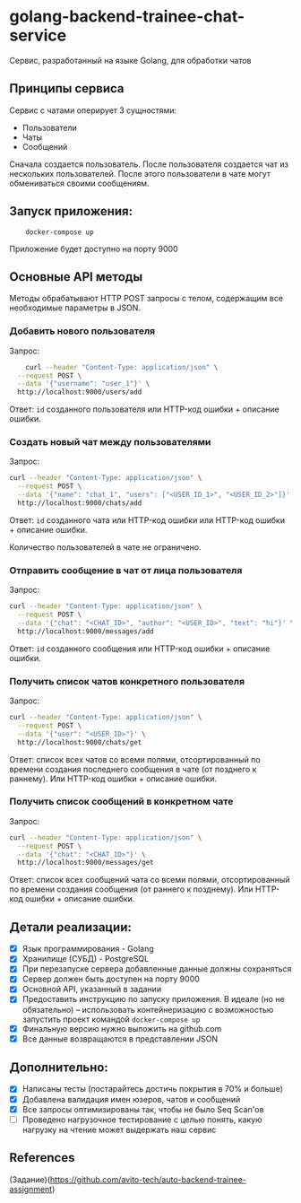 # golang-backend-trainee-chat-service

Сервис, разработанный на языке Golang, для обработки чатов

## Принципы сервиса

Сервис с чатами оперирует 3 сущностями:
- Пользователи
- Чаты
- Сообщений

Сначала создается пользователь. 
После пользователя создается чат из нескольких пользователей.
После этого пользователи в чате могут обмениваться своими сообщениям.

## Запуск приложения:

```
	docker-compose up
```

Приложение будет доступно на порту 9000

## Основные API методы

Методы обрабатывают HTTP POST запросы c телом, содержащим все необходимые параметры в JSON.

### Добавить нового пользователя

Запрос:

```bash
	curl --header "Content-Type: application/json" \
  --request POST \
  --data '{"username": "user_1"}' \
  http://localhost:9000/users/add
```

Ответ: `id` созданного пользователя или HTTP-код ошибки + описание ошибки.

### Создать новый чат между пользователями

Запрос:

```bash
curl --header "Content-Type: application/json" \
  --request POST \
  --data '{"name": "chat_1", "users": ["<USER_ID_1>", "<USER_ID_2>"]}' \
  http://localhost:9000/chats/add
```

Ответ: `id` созданного чата или HTTP-код ошибки или HTTP-код ошибки + описание ошибки.

Количество пользователей в чате не ограничено.

### Отправить сообщение в чат от лица пользователя

Запрос:

```bash
curl --header "Content-Type: application/json" \
  --request POST \
  --data '{"chat": "<CHAT_ID>", "author": "<USER_ID>", "text": "hi"}' \
  http://localhost:9000/messages/add
```

Ответ: `id` созданного сообщения или HTTP-код ошибки + описание ошибки.

### Получить список чатов конкретного пользователя

Запрос:

```bash
curl --header "Content-Type: application/json" \
  --request POST \
  --data '{"user": "<USER_ID>"}' \
  http://localhost:9000/chats/get
```

Ответ: cписок всех чатов со всеми полями, отсортированный по времени создания последнего сообщения в чате (от позднего к раннему). Или HTTP-код ошибки + описание ошибки.

### Получить список сообщений в конкретном чате

Запрос:

```bash
curl --header "Content-Type: application/json" \
  --request POST \
  --data '{"chat": "<CHAT_ID>"}' \
  http://localhost:9000/messages/get
```

Ответ: список всех сообщений чата со всеми полями, отсортированный по времени создания сообщения (от раннего к позднему). Или HTTP-код ошибки + описание ошибки.

## Детали реализации:
- [x] Язык программирования - Golang
- [x]	Хранилище (СУБД) - PostgreSQL
- [x] При перезапуске сервера добавленные данные должны сохраняться
- [x] Сервер должен быть доступен на порту 9000
- [x] Основной API, указанный в задании
- [x] Предоставить инструкцию по запуску приложения. В идеале (но не обязательно) – использовать контейнеризацию с возможностью запустить проект командой `docker-compose up`
- [x] Финальную версию нужно выложить на github.com
- [x] Все данные возвращаются в представлении JSON

## Дополнительно:
- [x] Написаны тесты (постарайтесь достичь покрытия в 70% и больше)
- [x]	Добавлена валидация имен юзеров, чатов и сообщений
- [x]	Все запросы оптимизированы так, чтобы не было Seq Scan'ов
- [ ] Проведено нагрузочное тестирование с целью понять, какую нагрузку на чтение может выдержать наш сервис

## References
(Задание)(https://github.com/avito-tech/auto-backend-trainee-assignment)